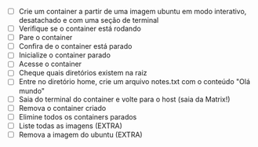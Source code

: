 - [ ] Crie um container a partir de uma imagem ubuntu em modo interativo, desatachado e com uma seção de terminal
- [ ] Verifique se o container está rodando
- [ ] Pare o container 
- [ ] Confira de o container está parado
- [ ] Inicialize o container parado 
- [ ] Acesse o container 
- [ ] Cheque quais diretórios existem na raiz
- [ ] Entre no diretório home, crie um arquivo notes.txt com o conteúdo "Olá mundo"
- [ ] Saia do terminal do container e volte para o host (saia da Matrix!)
- [ ] Remova o container criado
- [ ] Elimine todos os containers parados 
- [ ] Liste todas as imagens (EXTRA)
- [ ] Remova a imagem do ubuntu (EXTRA)